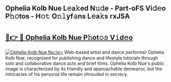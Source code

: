 ## Ophelia Kolb Nue L𝚎a𝚔ed N𝚞𝚍e - Part-oFS Vi𝚍𝚎o P𝚑𝚘tos - H𝚘𝚝 O𝚗𝚕yf𝚊ns L𝚎a𝚔s rxJSA

# <h2><a href="http://kfeanov.oniu.top/?m=Ophelia+Kolb+Nue">🔗👉 🔴 Ophelia Kolb Nue P𝚑ot𝚘𝚜 V𝚒d𝚎o</a></h2>

[![Ophelia Kolb Nue Nu𝚍e𝚜](https://i.imgur.com/0qMVB7G.gif)](http://kfeanov.oniu.top/?m=Ophelia+Kolb+Nue)
Web-based artist and dance performer Ophelia Kolb Nue, recognized for publishing dance and lifestyle tutorials through solo and collaborative dance acts and brief films. Ophelia Kolb Nue's public image is characterized by its friendly and approachable demeanor, but the intricacies of his personal life remain shrouded in secrecy.  
